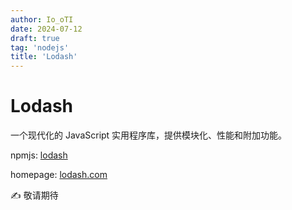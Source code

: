 ```yaml
---
author: Io_oTI
date: 2024-07-12
draft: true
tag: 'nodejs'
title: 'Lodash'
---
```


# Lodash

一个现代化的 JavaScript 实用程序库，提供模块化、性能和附加功能。

npmjs: [lodash](https://www.npmjs.com/package/lodash)

homepage: [lodash.com](https://lodash.com/)

✍ 敬请期待
